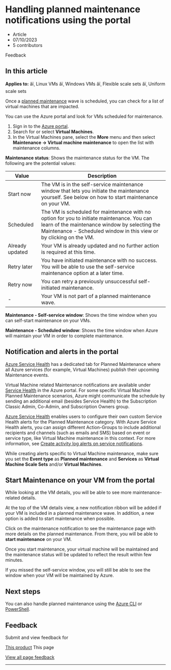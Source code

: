 # Handling planned maintenance notifications using the portal

* Article
* 07/10/2023
* 5 contributors

Feedback

## In this article

**Applies to:** âï¸ Linux VMs âï¸ Windows VMs âï¸ Flexible scale sets âï¸ Uniform scale sets

Once a [planned maintenance](maintenance-notifications) wave is scheduled, you can check for a list of virtual machines that are impacted.

You can use the Azure portal and look for VMs scheduled for maintenance.

1. Sign in to the [Azure portal](https://portal.azure.com).
2. Search for or select **Virtual Machines**.
3. In the Virtual Machines pane, select the **More** menu and then select **Maintenance -> Virtual machine maintenance** to open the list with maintenance columns.

**Maintenance status**: Shows the maintenance status for the VM. The following are the potential values:

| Value | Description |
| --- | --- |
| Start now | The VM is in the self-service maintenance window that lets you initiate the maintenance yourself. See below on how to start maintenance on your VM. |
| Scheduled | The VM is scheduled for maintenance with no option for you to initiate maintenance. You can learn of the maintenance window by selecting the Maintenance - Scheduled window in this view or by clicking on the VM. |
| Already updated | Your VM is already updated and no further action is required at this time. |
| Retry later | You have initiated maintenance with no success. You will be able to use the self-service maintenance option at a later time. |
| Retry now | You can retry a previously unsuccessful self-initiated maintenance. |
| - | Your VM is not part of a planned maintenance wave. |

**Maintenance - Self-service window**: Shows the time window when you can self-start maintenance on your VMs.

**Maintenance - Scheduled window**: Shows the time window when Azure will maintain your VM in order to complete maintenance.

## Notification and alerts in the portal

[Azure Service Health](https://azure.microsoft.com/get-started/azure-portal/service-health/#overview) has a dedicated tab for Planned Maintenance where all Azure services (for example, Virtual Machines) publish their upcoming Maintenance events.

Virtual Machine related Maintenance notifications are available under [Service Health](https://aka.ms/azureservicehealth) in the Azure portal. For some specific Virtual Machine Planned Maintenance scenarios, Azure might communicate the schedule by sending an additional email (besides Service Health) to the Subscription Classic Admin, Co-Admin, and Subscription Owners group.

[Azure Service Health](https://azure.microsoft.com/get-started/azure-portal/service-health/#overview) enables users to configure their own custom Service Health alerts for the Planned Maintenance category. With Azure Service Health alerts, you can assign different Action-Groups to include additional recipients and channels (such as emails and SMS) based on event or service type, like Virtual Machine maintenance in this context. For more information, see [Create activity log alerts on service notifications](../service-health/alerts-activity-log-service-notifications-portal).

While creating alerts specific to Virtual Machine maintenance, make sure you set the **Event type** as **Planned maintenance** and **Services** as **Virtual Machine Scale Sets** and/or **Virtual Machines**.

## Start Maintenance on your VM from the portal

While looking at the VM details, you will be able to see more maintenance-related details.  

At the top of the VM details view, a new notification ribbon will be added if your VM is included in a planned maintenance wave. In addition, a new option is added to start maintenance when possible.

Click on the maintenance notification to see the maintenance page with more details on the planned maintenance. From there, you will be able to **start maintenance** on your VM.

Once you start maintenance, your virtual machine will be maintained and the maintenance status will be updated to reflect the result within few minutes.

If you missed the self-service window, you will still be able to see the window when your VM will be maintained by Azure.

## Next steps

You can also handle planned maintenance using the [Azure CLI](maintenance-notifications-cli) or [PowerShell](maintenance-notifications-powershell).

## Feedback

Submit and view feedback for

[This product](https://feedback.azure.com/d365community/forum/ec2f1827-be25-ec11-b6e6-000d3a4f0f1c)
This page

[View all page feedback](https://github.com/MicrosoftDocs/azure-docs/issues)

---
